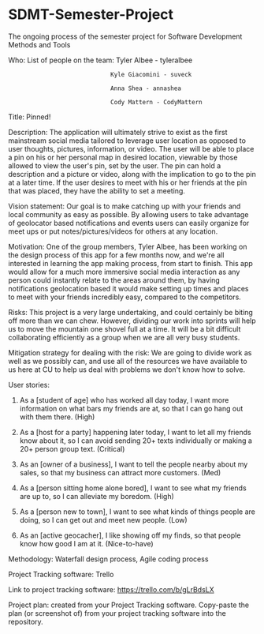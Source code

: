 # SDMT-Semester-Project
The ongoing process of the semester project for Software Development Methods and Tools

Who: List of people on the team: Tyler Albee - tyleralbee

                                 Kyle Giacomini - suveck
                                 
                                 Anna Shea - annashea
                                 
                                 Cody Mattern - CodyMattern
                                 
Title: Pinned!

Description: The application will ultimately strive to exist as the first mainstream social media tailored to leverage user location as              opposed to user thoughts, pictures, information, or video. The user will be able to place a pin on his or her personal map              in desired location, viewable by those allowed to view the user's pin, set by the user. The pin can hold a description and              a picture or video, along with the implication to go to the pin at a later time. If the user desires to meet with his or                her friends at the pin that was placed, they have the ability to set a meeting.

Vision statement: Our goal is to make catching up with your friends and local community as easy as possible. By allowing users to take                     advantage of geolocator based notifications and events users can easily organize for meet ups or put                                     notes/pictures/videos for others at any location.

Motivation: One of the group members, Tyler Albee, has been working on the design process of this app for a few months now, and we're               all interested in learning the app making process, from start to finish. This app would allow for a much more immersive                 social media interaction as any person could instantly relate to the areas around them, by having notifications geolocation             based it would make setting up times and places to meet with your friends incredibly easy, compared to the competitors. 

Risks: This project is a very large undertaking, and could certainly be biting off more than we can chew. However, dividing our work            into sprints will help us to move the mountain one shovel full at a time. It will be a bit difficult collaborating efficiently as        a group when we are all very busy students. 

Mitigation strategy for dealing with the risk: We are going to divide work as well as we possibly can, and use all of the resources we                                                  have available to us here at CU to help us deal with problems we don't know how to solve. 

User stories:

1. As a [student of age] who has worked all day today, I want more information on what bars my friends are at, so that I can go hang out    with them there. (High)

2. As a [host for a party] happening later today, I want to let all my friends know about it, so I can avoid sending 20+ texts              individually or making a 20+ person group text. (Critical)

3. As an [owner of a business], I want to tell the people nearby about my sales, so that my business can attract more customers. (Med)

4. As a [person sitting home alone bored], I want to see what my friends are up to, so I can alleviate my boredom. (High)

5. As a [person new to town], I want to see what kinds of things people are doing, so I can get out and meet new people. (Low)

6. As an [active geocacher], I like showing off my finds, so that people know how good I am at it. (Nice-to-have)


Methodology: Waterfall design process, Agile coding process

Project Tracking software: Trello

Link to project tracking software: https://trello.com/b/gLrBdsLX

Project plan: created from your Project Tracking software. Copy-paste the plan (or screenshot of) from your project tracking software into the repository.
